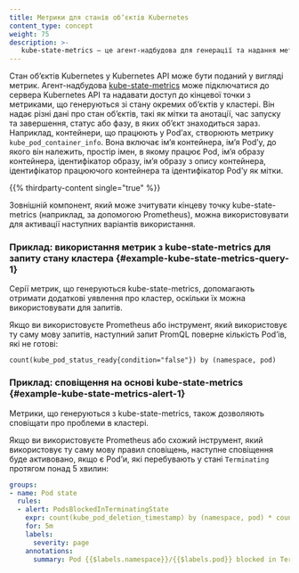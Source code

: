 ```yaml
---
title: Метрики для станів обʼєктів Kubernetes
content_type: concept
weight: 75
description: >-
   kube-state-metrics — це агент-надбудова для генерації та надання метрик на рівні кластера.
---
```


Стан обʼєктів Kubernetes у Kubernetes API може бути поданий у вигляді метрик. Агент-надбудова [kube-state-metrics](https://github.com/kubernetes/kube-state-metrics) може підключатися до сервера Kubernetes API та надавати доступ до кінцевої точки з метриками, що генеруються зі стану окремих обʼєктів у кластері. Він надає різні дані про стан обʼєктів, такі як мітки та анотації, час запуску та завершення, статус або фазу, в яких обʼєкт знаходиться зараз. Наприклад, контейнери, що працюють у Podʼах, створюють метрику `kube_pod_container_info`. Вона включає імʼя контейнера, імʼя Podʼу, до якого він належить, простір імен, в якому працює Pod, імʼя образу контейнера, ідентифікатор образу, імʼя образу з опису контейнера, ідентифікатор працюючого контейнера та ідентифікатор Podʼу як мітки.

{{% thirdparty-content single="true" %}}

Зовнішній компонент, який може зчитувати кінцеву точку kube-state-metrics (наприклад, за допомогою Prometheus), можна використовувати для активації наступних варіантів використання.

### Приклад: використання метрик з kube-state-metrics для запиту стану кластера {#example-kube-state-metrics-query-1}

Серії метрик, що генеруються kube-state-metrics, допомагають отримати додаткові уявлення про кластер, оскільки їх можна використовувати для запитів.

Якщо ви використовуєте Prometheus або інструмент, який використовує ту саму мову запитів, наступний запит PromQL поверне кількість Podʼів, які не готові:

```console
count(kube_pod_status_ready{condition="false"}) by (namespace, pod)
```

### Приклад: сповіщення на основі kube-state-metrics {#example-kube-state-metrics-alert-1}

Метрики, що генеруються з kube-state-metrics, також дозволяють сповіщати про проблеми в кластері.

Якщо ви використовуєте Prometheus або схожий інструмент, який використовує ту саму мову правил сповіщень, наступне сповіщення буде активовано, якщо є Podʼи, які перебувають у стані `Terminating` протягом понад 5 хвилин:

```yaml
groups:
- name: Pod state
  rules:
  - alert: PodsBlockedInTerminatingState
    expr: count(kube_pod_deletion_timestamp) by (namespace, pod) * count(kube_pod_status_reason{reason="NodeLost"} == 0) by (namespace, pod) > 0
    for: 5m
    labels:
      severity: page
    annotations:
      summary: Pod {{$labels.namespace}}/{{$labels.pod}} blocked in Terminating state.
```
